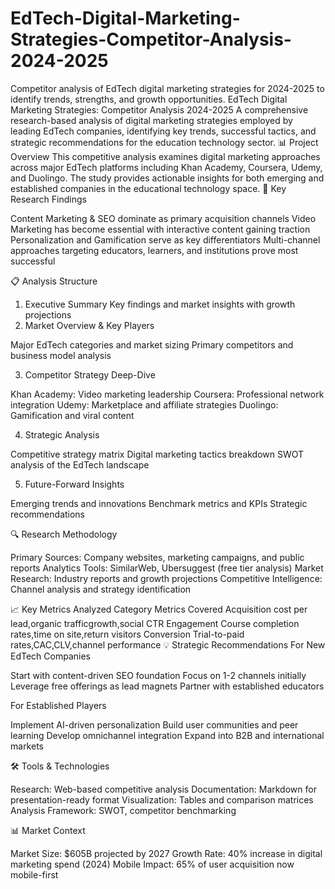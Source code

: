 # EdTech-Digital-Marketing-Strategies-Competitor-Analysis-2024-2025
Competitor analysis of EdTech digital marketing strategies for 2024-2025 to identify trends, strengths, and growth opportunities.
EdTech Digital Marketing Strategies: Competitor Analysis 2024-2025
A comprehensive research-based analysis of digital marketing strategies employed by leading EdTech companies, identifying key trends, successful tactics, and strategic recommendations for the education technology sector.
📊 Project Overview
This competitive analysis examines digital marketing approaches across major EdTech platforms including Khan Academy, Coursera, Udemy, and Duolingo. The study provides actionable insights for both emerging and established companies in the educational technology space.
🎯 Key Research Findings

Content Marketing & SEO dominate as primary acquisition channels
Video Marketing has become essential with interactive content gaining traction
Personalization and Gamification serve as key differentiators
Multi-channel approaches targeting educators, learners, and institutions prove most successful

📋 Analysis Structure
1. Executive Summary
Key findings and market insights with growth projections
2. Market Overview & Key Players

Major EdTech categories and market sizing
Primary competitors and business model analysis

3. Competitor Strategy Deep-Dive

Khan Academy: Video marketing leadership
Coursera: Professional network integration
Udemy: Marketplace and affiliate strategies
Duolingo: Gamification and viral content

4. Strategic Analysis

Competitive strategy matrix
Digital marketing tactics breakdown
SWOT analysis of the EdTech landscape

5. Future-Forward Insights

Emerging trends and innovations
Benchmark metrics and KPIs
Strategic recommendations

🔍 Research Methodology

Primary Sources: Company websites, marketing campaigns, and public reports
Analytics Tools: SimilarWeb, Ubersuggest (free tier analysis)
Market Research: Industry reports and growth projections
Competitive Intelligence: Channel analysis and strategy identification

📈 Key Metrics Analyzed
Category                                   Metrics Covered                                                                                                                                                 Acquisition                                cost per lead,organic trafficgrowth,social CTR
Engagement                                 Course completion rates,time on site,return visitors
Conversion                                 Trial-to-paid rates,CAC,CLV,channel performance
💡 Strategic Recommendations
For New EdTech Companies

Start with content-driven SEO foundation
Focus on 1-2 channels initially
Leverage free offerings as lead magnets
Partner with established educators

For Established Players

Implement AI-driven personalization
Build user communities and peer learning
Develop omnichannel integration
Expand into B2B and international markets

🛠 Tools & Technologies

Research: Web-based competitive analysis
Documentation: Markdown for presentation-ready format
Visualization: Tables and comparison matrices
Analysis Framework: SWOT, competitor benchmarking

📊 Market Context

Market Size: $605B projected by 2027
Growth Rate: 40% increase in digital marketing spend (2024)
Mobile Impact: 65% of user acquisition now mobile-first
